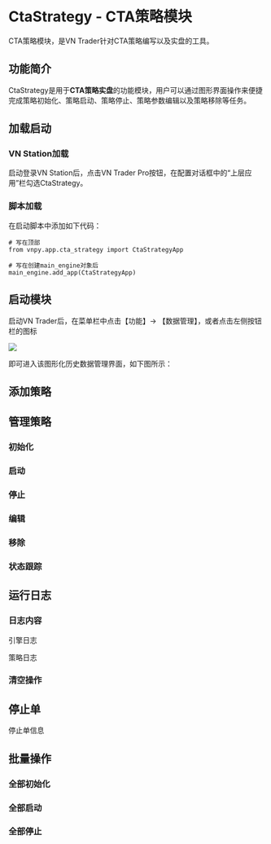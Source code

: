 # CtaStrategy - CTA策略模块
CTA策略模块，是VN Trader针对CTA策略编写以及实盘的工具。

## 功能简介

CtaStrategy是用于**CTA策略实盘**的功能模块，用户可以通过图形界面操作来便捷完成策略初始化、策略启动、策略停止、策略参数编辑以及策略移除等任务。


## 加载启动


### VN Station加载

启动登录VN Station后，点击VN Trader Pro按钮，在配置对话框中的“上层应用”栏勾选CtaStrategy。

### 脚本加载

在启动脚本中添加如下代码：

```
# 写在顶部
from vnpy.app.cta_strategy import CtaStrategyApp

# 写在创建main_engine对象后
main_engine.add_app(CtaStrategyApp)
```


## 启动模块

启动VN Trader后，在菜单栏中点击【功能】-> 【数据管理】，或者点击左侧按钮栏的图标

![](https://vnpy-doc.oss-cn-shanghai.aliyuncs.com/cta_strategy/00.png)

即可进入该图形化历史数据管理界面，如下图所示：



## 添加策略


## 管理策略

### 初始化

### 启动

### 停止

### 编辑

### 移除

### 状态跟踪

## 运行日志

### 日志内容

引擎日志

策略日志

### 清空操作


## 停止单

停止单信息


## 批量操作

### 全部初始化

### 全部启动

### 全部停止